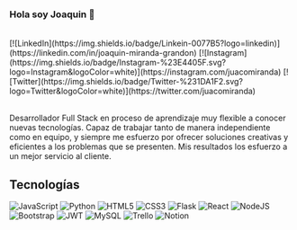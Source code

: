 ### Hola soy Joaquin 👋
<br>
[![LinkedIn](https://img.shields.io/badge/Linkein-0077B5?logo=linkedin)](https://linkedin.com/in/joaquin-miranda-grandon) [![Instagram](https://img.shields.io/badge/Instagram-%23E4405F.svg?logo=Instagram&logoColor=white)](https://instagram.com/juacomiranda) [![Twitter](https://img.shields.io/badge/Twitter-%231DA1F2.svg?logo=Twitter&logoColor=white)](https://twitter.com/juacomiranda) 
<br>
<br>

Desarrollador Full Stack en proceso de aprendizaje muy flexible a conocer nuevas tecnologías. Capaz de trabajar tanto de manera independiente como en equipo, y siempre me esfuerzo por ofrecer soluciones creativas y eficientes a los problemas que se presenten. Mis resultados los esfuerzo a un mejor servicio al cliente.

## Tecnologías

![JavaScript](https://img.shields.io/badge/javascript-%23323330.svg?style=for-the-badge&logo=javascript&logoColor=%23F7DF1E) ![Python](https://img.shields.io/badge/python-3670A0?style=for-the-badge&logo=python&logoColor=ffdd54) ![HTML5](https://img.shields.io/badge/html5-%23E34F26.svg?style=for-the-badge&logo=html5&logoColor=white) ![CSS3](https://img.shields.io/badge/css3-%231572B6.svg?style=for-the-badge&logo=css3&logoColor=white) ![Flask](https://img.shields.io/badge/flask-%23000.svg?style=for-the-badge&logo=flask&logoColor=white) ![React](https://img.shields.io/badge/react-%2320232a.svg?style=for-the-badge&logo=react&logoColor=%2361DAFB) ![NodeJS](https://img.shields.io/badge/node.js-6DA55F?style=for-the-badge&logo=node.js&logoColor=white) ![Bootstrap](https://img.shields.io/badge/bootstrap-%23563D7C.svg?style=for-the-badge&logo=bootstrap&logoColor=white) ![JWT](https://img.shields.io/badge/JWT-black?style=for-the-badge&logo=JSON%20web%20tokens) ![MySQL](https://img.shields.io/badge/mysql-%2300f.svg?style=for-the-badge&logo=mysql&logoColor=white) ![Trello](https://img.shields.io/badge/Trello-%23026AA7.svg?style=for-the-badge&logo=Trello&logoColor=white) ![Notion](https://img.shields.io/badge/notion-black.svg?style=for-the-badge&logo=notion&logoColor=white)




<!--
**juacomiranda/juacomiranda** is a ✨ _special_ ✨ repository because its `README.md` (this file) appears on your GitHub profile.

Here are some ideas to get you started:

- 🔭 I’m currently working on ...
- 🌱 I’m currently learning ...
- 👯 I’m looking to collaborate on ...
- 🤔 I’m looking for help with ...
- 💬 Ask me about ...
- 📫 How to reach me: ...
- 😄 Pronouns: ...
- ⚡ Fun fact: ...
-->
